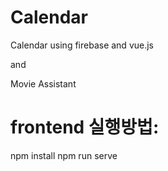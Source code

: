 # Calendar
Calendar using firebase and vue.js

and

Movie Assistant

# frontend 실행방법:
npm install
npm run serve

